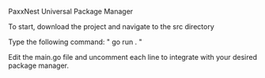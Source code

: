 PaxxNest Universal Package Manager

To start, download the project and navigate to the src directory

Type the following command:
" go run . "

Edit the main.go file and uncomment each line to integrate with your desired package manager.
